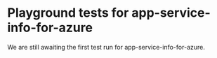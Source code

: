 # Playground tests for app-service-info-for-azure
We are still awaiting the first test run for app-service-info-for-azure.
